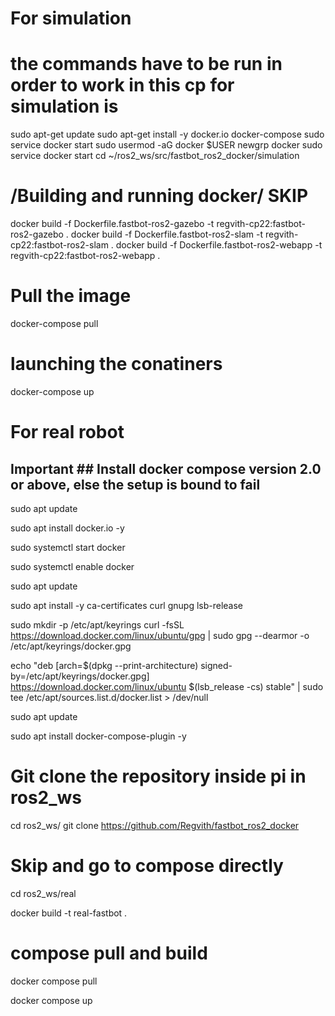 # For simulation 

# the commands have to be run in order to work in this cp for simulation is
sudo apt-get update
sudo apt-get install -y docker.io docker-compose
sudo service docker start
sudo usermod -aG docker $USER
newgrp docker
sudo service docker start
cd ~/ros2_ws/src/fastbot_ros2_docker/simulation

# /Building and running docker/ SKIP
docker build -f Dockerfile.fastbot-ros2-gazebo -t regvith-cp22:fastbot-ros2-gazebo .
docker build -f Dockerfile.fastbot-ros2-slam -t regvith-cp22:fastbot-ros2-slam .
docker build -f Dockerfile.fastbot-ros2-webapp -t regvith-cp22:fastbot-ros2-webapp .

# Pull the image
docker-compose pull
# launching the conatiners
docker-compose up

# For real robot 
## Important ## Install docker compose version 2.0 or above, else the setup is bound to fail
sudo apt update 

sudo apt install docker.io -y 

sudo systemctl start docker 

sudo systemctl enable docker

sudo apt update 

sudo apt install -y ca-certificates curl gnupg lsb-release

sudo mkdir -p /etc/apt/keyrings curl -fsSL https://download.docker.com/linux/ubuntu/gpg | 
sudo gpg --dearmor -o /etc/apt/keyrings/docker.gpg

echo
"deb [arch=$(dpkg --print-architecture) signed-by=/etc/apt/keyrings/docker.gpg]
https://download.docker.com/linux/ubuntu
$(lsb_release -cs) stable" |
sudo tee /etc/apt/sources.list.d/docker.list > /dev/null

sudo apt update

 sudo apt install docker-compose-plugin -y

# Git clone the repository inside pi in ros2_ws 
cd ros2_ws/
git clone https://github.com/Regvith/fastbot_ros2_docker

# Skip and go to compose directly
cd ros2_ws/real

docker build -t real-fastbot .

# compose pull and build
docker compose pull

docker compose up 
